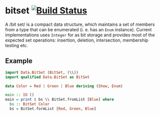 bitset  [![Build Status][travis-img]][travis]
======

A /bit set/ is a compact data structure, which maintains a set of members
from a type that can be enumerated (i. e. has an `Enum` instance). Current
implementations uses `Integer` for as bit storage and provides most of the
expected set operations: insertion, deletion, intersection, membership
testing etc.

Example
-------

```haskell
import Data.BitSet (BitSet, (\\))
import qualified Data.BitSet as BitSet

data Color = Red | Green | Blue deriving (Show, Enum)

main :: IO ()
main = print $ bs \\ BitSet.fromList [Blue] where
  bs :: BitSet Color
  bs = BitSet.formList [Red, Green, Blue]
```

[travis]: http://travis-ci.org/superbobry/bitset
[travis-img]: https://secure.travis-ci.org/superbobry/bitset.png
